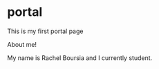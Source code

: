 # portal

This is my first portal page

About me! 

My name is Rachel Boursia and I currently student. 
